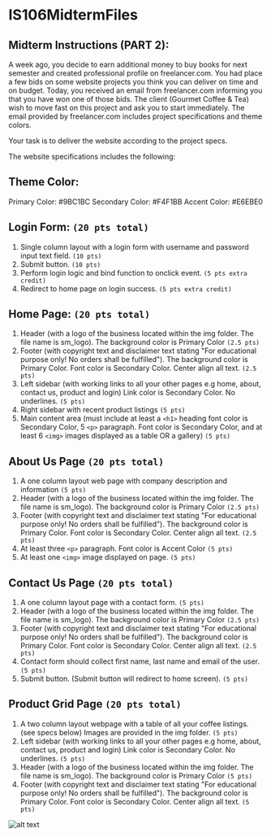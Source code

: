 # IS106MidtermFiles

## Midterm Instructions (PART 2): 
A week ago, you decide to earn additional money to buy books for next semester and created professional profile on freelancer.com. You had place a few bids on some website projects you think you can deliver on time and on budget. Today, you received an email from freelancer.com informing you that you have won one of those bids. The client (Gourmet Coffee & Tea) wish to move fast on this project and ask you to start immediately. The email provided by freelancer.com includes project specifications and theme colors. 

Your task is to deliver the website according to the project specs.


The website specifications includes the following:

## Theme Color:
Primary Color: #9BC1BC
Secondary Color: #F4F1BB
Accent Color: #E6EBE0

## Login Form: `(20 pts total)`
1. Single column layout with a login form with username and password input text field. `(10 pts)`
2. Submit button. `(10 pts)`
3. Perform login logic and bind function to onclick event. `(5 pts extra credit)`
4. Redirect to home page on login success. `(5 pts extra credit)`

## Home Page:  `(20 pts total)`
1. Header (with a logo of the business located within the img folder. The file name is sm_logo). The background color is Primary Color  `(2.5 pts)`
2. Footer (with copyright text and disclaimer text stating "For educational purpose only! No orders shall be fulfilled"). The background color is Primary Color. Font color is Secondary Color. Center align all text. `(2.5 pts)`
3. Left sidebar (with working links to all your other pages e.g home, about, contact us, product and login) Link color is Secondary Color. No underlines. `(5 pts)`
4. Right sidebar with recent product listings `(5 pts)`
5. Main content area (must include at least a `<h1>` heading font color is Secondary Color, 5 `<p>` paragraph. Font color is Secondary Color, and at least 6 `<img>` images displayed as a table OR a gallery) `(5 pts)`

## About Us Page  `(20 pts total)`
1. A one column layout web page with company description and information `(5 pts)`
2. Header (with a logo of the business located within the img folder. The file name is sm_logo). The background color is Primary Color `(2.5 pts)`
3. Footer (with copyright text and disclaimer text stating "For educational purpose only! No orders shall be fulfilled"). The background color is Primary Color. Font color is Secondary Color. Center align all text. `(2.5 pts)`
4. At least three `<p>` paragraph. Font color is Accent Color `(5 pts)`
5. At least one `<img>` image displayed on page.  `(5 pts)`

## Contact Us Page  `(20 pts total)`
1. A one column layout page with a contact form.  `(5 pts)`
2. Header (with a logo of the business located within the img folder. The file name is sm_logo). The background color is Primary Color `(2.5 pts)`
3. Footer (with copyright text and disclaimer text stating "For educational purpose only! No orders shall be fulfilled"). The background color is Primary Color. Font color is Secondary Color. Center align all text. `(2.5 pts)`
4. Contact form should collect first name, last name and email of the user. `(5 pts)`
5. Submit button. (Submit button will redirect to home screen). `(5 pts)`

## Product Grid Page  `(20 pts total)`
1. A two column layout webpage with a table of all your coffee listings. (see specs below) Images are provided in the img folder. `(5 pts)`
2. Left sidebar (with working links to all your other pages e.g home, about, contact us, product and login) Link color is Secondary Color. No underlines. `(5 pts)`
3. Header (with a logo of the business located within the img folder. The file name is sm_logo). The background color is Primary Color `(5 pts)`
4. Footer (with copyright text and disclaimer text stating "For educational purpose only! No orders shall be fulfilled"). The background color is Primary Color. Font color is Secondary Color. Center align all text. `(5 pts)`


![alt text](./img/product_grid_mockup.png)


